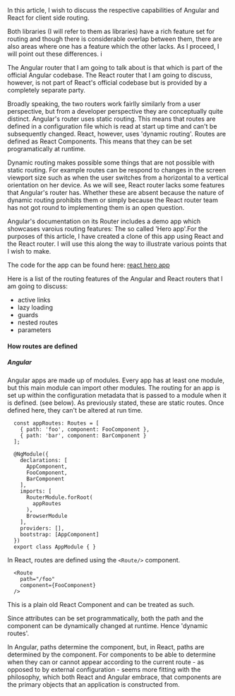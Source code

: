 In this article, I wish to discuss the respective capabilities of Angular and React for client side routing.


Both libraries (I will refer to them as libraries) have a rich feature set for routing and though there is considerable overlap between them, there are also areas where one has a feature which the other lacks. As I proceed, I will point out these differences.
i

The Angular router that I am going to talk about is that which is part of the official Angular codebase. The React router that I am going to discuss, however, is not part of React's official codebase but is provided by a completely separate party.

Broadly speaking, the two routers work fairlly similarly from a user perspective, but from a developer perspective they are conceptually quite distinct. Angular's router uses static routing. This means that routes are defined in a configuration file which is read at start up time and can't be subsequently changed. React, however, uses 'dynamic routing'. Routes are defined as React Components. This means that they can be set programatically at runtime.

Dynamic routing makes possible some things that are not possible with static routing. For example routes can be respond to changes in the screen viewport size such as when the user switches from a horizontal to a vertical orientation on her device. As we will see, React router lacks some features that Angular's router has. Whether these are absent because the nature of dynamic routing prohibits them or simply because the React router team has not got round to implementing them is an open question.


Angular's documentation on its Router includes a demo app which showcases varoius routing features: The so called 'Hero app'.For the purposes of this article, I have created a clone of this app using React and the React router. I will use this along the way to illustrate various points that I wish to make.


The code for the app can be found here: [react hero app](link)

Here is a list of the routing features of the Angular and React routers that I am going to discuss:
* active links
* lazy loading
* guards
* nested routes
* parameters


#### How routes are defined
##### Angular
Angular apps are made up of modules. Every app has at least one module, but this main module can import other modules.
The routing for an app is set up within the configuration metadata that is passed to a module when it is defined. (see below).
As previously stated, these are static routes. Once defined here, they can't be altered at run time.


```
  const appRoutes: Routes = [
    { path: 'foo', component: FooComponent },
    { path: 'bar', component: BarComponent }
  ];

  @NgModule({
    declarations: [
      AppComponent,
      FooComponent,
      BarComponent
    ],
    imports: [
      RouterModule.forRoot(
        appRoutes
      ),
      BrowserModule
    ],
    providers: [],
    bootstrap: [AppComponent]
  })
  export class AppModule { }

```
In React, routes are defined using the `<Route/>` component.

```
  <Route
    path="/foo"
    component={FooComponent}
  />
```
This is a plain old React Component and can be treated as such.

Since attributes can be set programmatically, both the path and the component can be dynamically changed at runtime. Hence 'dynamic routes'.

In Angular, paths determine the component, but, in React, paths are determined by the component.
For components to be able to determine when they can or cannot appear according to the current route  - as opposed to by external configuration - seems more fitting with the philosophy, which both React and Angular embrace, that components are the primary objects that an application is constructed from.

